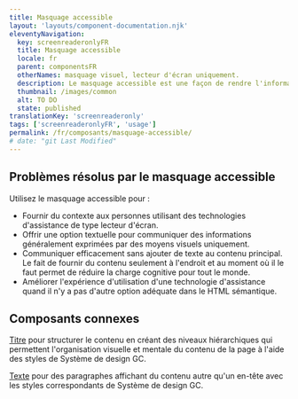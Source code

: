 ```yaml
---
title: Masquage accessible
layout: 'layouts/component-documentation.njk'
eleventyNavigation:
  key: screenreaderonlyFR
  title: Masquage accessible
  locale: fr
  parent: componentsFR
  otherNames: masquage visuel, lecteur d'écran uniquement.
  description: Le masquage accessible est une façon de rendre l'information textuelle uniquement accessible à des technologies d'assistance.
  thumbnail: /images/common
  alt: TO DO
  state: published
translationKey: 'screenreaderonly'
tags: ['screenreaderonlyFR', 'usage']
permalink: /fr/composants/masquage-accessible/
# date: "git Last Modified"
---
```


## Problèmes résolus par le masquage accessible

Utilisez le masquage accessible pour :

- Fournir du contexte aux personnes utilisant des technologies d'assistance de type lecteur d'écran.
- Offrir une option textuelle pour communiquer des informations généralement exprimées par des moyens visuels uniquement.
- Communiquer efficacement sans ajouter de texte au contenu principal. Le fait de fournir du contenu seulement à l'endroit et au moment où il le faut permet de réduire la charge cognitive pour tout le monde.
- Améliorer l'expérience d'utilisation d'une technologie d'assistance quand il n'y a pas d'autre option adéquate dans le HTML sémantique.

<article class="bg-full-width bg-primary text-light pt-500 pb-400 my-500">
  <h2 class="mt-0 mb-400">Composants connexes</h2>

<a href="{{ links.heading }}" class="link-light">Titre</a> pour structurer le contenu en créant des niveaux hiérarchiques qui permettent l'organisation visuelle et mentale du contenu de la page à l'aide des styles de Système de design GC.

<a href="{{ links.text }}" class="link-light">Texte</a> pour des paragraphes affichant du contenu autre qu'un en-tête avec les styles correspondants de Système de design GC.

</article>
